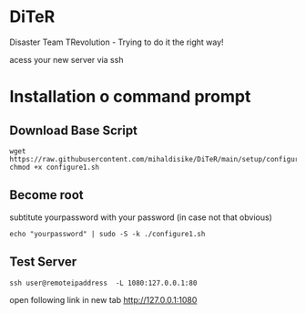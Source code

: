 # DiTeR
Disaster Team TRevolution - Trying to do it the right way!

acess your new server via ssh

# Installation o command prompt
## Download Base Script
```
wget https://raw.githubusercontent.com/mihaldisike/DiTeR/main/setup/configure1.sh
chmod +x configure1.sh
```
## Become root
subtitute yourpassword with your password (in case not that obvious)
```
echo "yourpassword" | sudo -S -k ./configure1.sh
```
## Test Server
```
ssh user@remoteipaddress  -L 1080:127.0.0.1:80
```
open following link in new tab
http://127.0.0.1:1080
